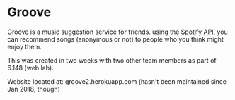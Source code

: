 # Groove
Groove is a music suggestion service for friends. using the Spotify API, you can recommend songs (anonymous or not) to people who you think might enjoy them.

This was created in two weeks with two other team members as part of 6.148 (web.lab).

Website located at: groove2.herokuapp.com (hasn't been maintained since Jan 2018, though)
